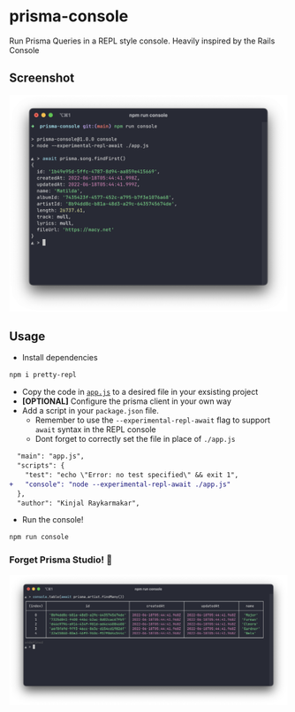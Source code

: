 # prisma-console

Run Prisma Queries in a REPL style console. Heavily inspired by the Rails Console

## Screenshot

![Screenshot](./docs/screenshot.png)

## Usage

- Install dependencies

```sh
npm i pretty-repl
```

- Copy the code in [`app.js`](./app.js) to a desired file in your exsisting project
- **[OPTIONAL]** Configure the prisma client in your own way
- Add a script in your `package.json` file.
  - Remember to use the `--experimental-repl-await` flag to support `await` syntax in the REPL console
  - Dont forget to correctly set the file in place of `./app.js`

```diff
  "main": "app.js",
  "scripts": {
    "test": "echo \"Error: no test specified\" && exit 1",
+   "console": "node --experimental-repl-await ./app.js"
  },
  "author": "Kinjal Raykarmakar",
```

- Run the console!

```sh
npm run console
```

### Forget Prisma Studio! 🤣

![Screenshot 2](./docs/screenshot2.png)

